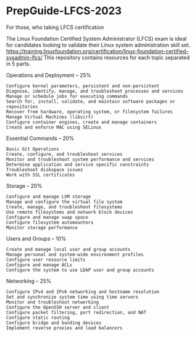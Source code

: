 # PrepGuide-LFCS-2023
For those, who taking LFCS certification

The Linux Foundation Certified System Administrator (LFCS) exam is ideal for candidates looking to validate their Linux system administration skill set.
https://training.linuxfoundation.org/certification/linux-foundation-certified-sysadmin-lfcs/
This repository contains resources for each topic separated in 5 parts. 

Operations and Deployment – 25%

    Configure kernel parameters, persistent and non-persistent
    Diagnose, identify, manage, and troubleshoot processes and services
    Manage or schedule jobs for executing commands
    Search for, install, validate, and maintain software packages or repositories
    Recover from hardware, operating system, or filesystem failures
    Manage Virtual Machines (libvirt)
    Configure container engines, create and manage containers
    Create and enforce MAC using SELinux

Essential Commands – 20%

    Basic Git Operations
    Create, configure, and troubleshoot services
    Monitor and troubleshoot system performance and services
    Determine application and service specific constraints
    Troubleshoot diskspace issues
    Work with SSL certificates

Storage – 20% 

    Configure and manage LVM storage
    Manage and configure the virtual file system
    Create, manage, and troubleshoot filesystems
    Use remote filesystems and network block devices
    Configure and manage swap space
    Configure filesystem automounters
    Monitor storage performance

Users and Groups – 10%

    Create and manage local user and group accounts
    Manage personal and system-wide environment profiles
    Configure user resource limits
    Configure and manage ACLs
    Configure the system to use LDAP user and group accounts

Networking – 25%

    Configure IPv4 and IPv6 networking and hostname resolution
    Set and synchronize system time using time servers
    Monitor and troubleshoot networking
    Configure the OpenSSH server and client
    Configure packet filtering, port redirection, and NAT
    Configure static routing
    Configure bridge and bonding devices
    Implement reverse proxies and load balancers
